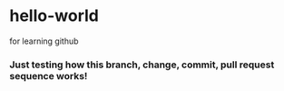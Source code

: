 # hello-world
for learning github

### Just testing how this branch, change, commit, pull request sequence works!
